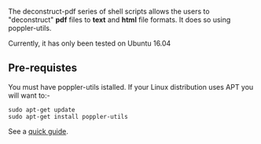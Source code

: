 The deconstruct-pdf series of shell scripts allows the users to "deconstruct" **pdf** files to **text** and **html** file formats. It does so using poppler-utils.

Currently, it has only been tested on Ubuntu 16.04

## Pre-requistes
You must have poppler-utils istalled. If your Linux distribution uses APT you will want to:-

```
sudo apt-get update
sudo apt-get install poppler-utils
```

See a [quick guide](https://www.howtogeek.com/228531/how-to-convert-a-pdf-file-to-editable-text-using-the-command-line-in-linux/).
